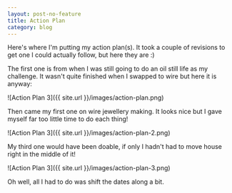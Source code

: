 ```yaml
---
layout: post-no-feature
title: Action Plan
category: blog
---
```


Here's where I'm putting my action plan(s).  It took a couple of revisions to get one I could actually follow, but here they are :)

  The first one is from when I was still going to do an oil still life as my challenge.  It wasn't quite finished when I swapped to wire but here it is anyway:

  ![Action Plan 3]({{ site.url }}/images/action-plan.png)

  Then came my first one on wire jewellery making.  It looks nice but I gave myself far too little time to do each thing!

  ![Action Plan 3]({{ site.url }}/images/action-plan-2.png)

  My third one would have been doable, if only I hadn't had to move house right in the middle of it!
  
  ![Action Plan 3]({{ site.url }}/images/action-plan-3.png)

  Oh well, all I had to do was shift the dates along a bit.
